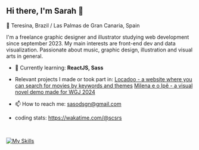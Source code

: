 ## Hi there, I'm Sarah 👋

📍 Teresina, Brazil  /  Las Palmas de Gran Canaria, Spain

I'm a freelance graphic designer and illustrator studying web development since september 2023. My main interests are front-end dev and data visualization.
Passionate about music, graphic design, illustration and visual arts in general.

- 🌱 Currently learning: **ReactJS, Sass**

- Relevant projects I made or took part in:
[Locadoo - a website where you can search for movies by keywords and themes](https://locadoo.vercel.app)
[Milena e o Ipê - a visual novel demo made for WGJ 2024](https://mangarosacollab.itch.io/milena-e-o-ip)

- 📫 How to reach me: sasodsgn@gmail.com
- coding stats: https://wakatime.com/@scsrs

<br>

[![My Skills](https://skillicons.dev/icons?i=react,js,html,css,tailwind,docker,figma,git)](https://skillicons.dev)


<!--
**scsoares/scsoares** is a ✨ _special_ ✨ repository because its `README.md` (this file) appears on your GitHub profile.

Here are some ideas to get you started:

- 🔭 I’m currently working on ...
- 🌱 I’m currently learning ...
- 👯 I’m looking to collaborate on ...
- 🤔 I’m looking for help with ...
- 💬 Ask me about ...
- 📫 How to reach me: ...
- 😄 Pronouns: ...
- ⚡ Fun fact: ...
-->

